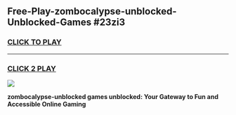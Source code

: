 
## Free-Play-zombocalypse-unblocked-Unblocked-Games #23zi3
<h3>
<a href="https://news.freeplayer.one?title=zombocalypse-unblocked&ref=8M">CLICK TO PLAY</a></h3>
<hr>

<h3>
<a href="https://news.freeplayer.one?title=zombocalypse-unblocked&ref=8M">CLICK 2 PLAY</a>
  
</h3>

<a href="https://news.freeplayer.one?title=zombocalypse-unblocked&ref=8M"><img src="https://clearcache.store/games.png"></a>


**zombocalypse-unblocked games unblocked: Your Gateway to Fun and Accessible Online Gaming**
